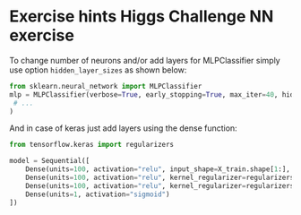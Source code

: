 # Exercise hints Higgs Challenge NN exercise

To change number of neurons and/or add layers for MLPClassifier simply use option ```hidden_layer_sizes``` as shown below:

```python
from sklearn.neural_network import MLPClassifier
mlp = MLPClassifier(verbose=True, early_stopping=True, max_iter=40, hidden_layer_sizes=(100,100,100))
 # ...
)
```

And in case of keras just add layers using the dense function:

```python
from tensorflow.keras import regularizers

model = Sequential([
    Dense(units=100, activation="relu", input_shape=X_train.shape[1:], kernel_regularizer=regularizers.l2(0.0001)),
    Dense(units=100, activation="relu", kernel_regularizer=regularizers.l2(0.0001)),
    Dense(units=100, activation="relu", kernel_regularizer=regularizers.l2(0.0001)),
    Dense(units=1, activation="sigmoid")
])
```

